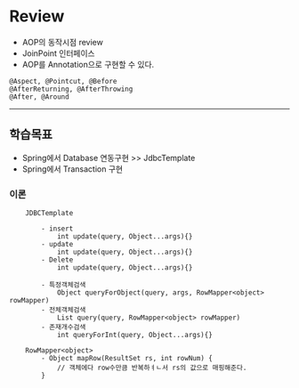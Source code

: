 # Review

- AOP의 동작시점 review
- JoinPoint 인터페이스
- AOP를 Annotation으로 구현할 수 있다.
```
@Aspect, @Pointcut, @Before
@AfterReturning, @AfterThrowing
@After, @Around
```

-----------------------------------------------------

## 학습목표
- Spring에서 Database 연동구현 >> JdbcTemplate
- Spring에서 Transaction 구현

### 이론
```
	JDBCTemplate
	
		- insert
			int update(query, Object...args){}
		- update
			int update(query, Object...args){}
		- Delete
			int update(query, Object...args){}
			
		- 특정객체검색
			Object queryForObject(query, args, RowMapper<object> rowMapper)
		- 전체객체검색
			List query(query, RowMapper<object> rowMapper)
		- 존재개수검색
			int queryForInt(query, Object...args){}
			
	RowMapper<object>
		- Object mapRow(ResultSet rs, int rowNum) {
			// 객체에다 row수만큼 반복하ㅕㄴ서 rs의 값으로 매핑해준다.
		}	
```
